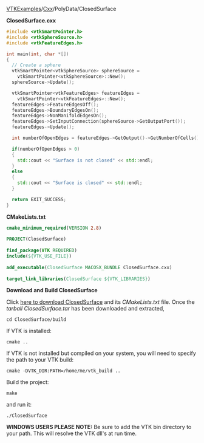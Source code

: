 [VTKExamples](/index/)/[Cxx](/Cxx)/PolyData/ClosedSurface

**ClosedSurface.cxx**
```c++
#include <vtkSmartPointer.h>
#include <vtkSphereSource.h>
#include <vtkFeatureEdges.h>

int main(int, char *[])
{
  // Create a sphere
  vtkSmartPointer<vtkSphereSource> sphereSource =
    vtkSmartPointer<vtkSphereSource>::New();
  sphereSource->Update();

  vtkSmartPointer<vtkFeatureEdges> featureEdges =
    vtkSmartPointer<vtkFeatureEdges>::New();
  featureEdges->FeatureEdgesOff();
  featureEdges->BoundaryEdgesOn();
  featureEdges->NonManifoldEdgesOn();
  featureEdges->SetInputConnection(sphereSource->GetOutputPort());
  featureEdges->Update();

  int numberOfOpenEdges = featureEdges->GetOutput()->GetNumberOfCells();

  if(numberOfOpenEdges > 0)
  {
    std::cout << "Surface is not closed" << std::endl;
  }
  else
  {
    std::cout << "Surface is closed" << std::endl;
  }

  return EXIT_SUCCESS;
}
```
**CMakeLists.txt**
```cmake
cmake_minimum_required(VERSION 2.8)
 
PROJECT(ClosedSurface)
 
find_package(VTK REQUIRED)
include(${VTK_USE_FILE})
 
add_executable(ClosedSurface MACOSX_BUNDLE ClosedSurface.cxx)
 
target_link_libraries(ClosedSurface ${VTK_LIBRARIES})
```

**Download and Build ClosedSurface**

Click [here to download ClosedSurface](https://github.com/lorensen/VTKWikiExamplesTarballs/raw/master/ClosedSurface.tar) and its *CMakeLists.txt* file.
Once the *tarball ClosedSurface.tar* has been downloaded and extracted,
```
cd ClosedSurface/build 
```
If VTK is installed:
```
cmake ..
```
If VTK is not installed but compiled on your system, you will need to specify the path to your VTK build:
```
cmake -DVTK_DIR:PATH=/home/me/vtk_build ..
```
Build the project:
```
make
```
and run it:
```
./ClosedSurface
```
**WINDOWS USERS PLEASE NOTE:** Be sure to add the VTK bin directory to your path. This will resolve the VTK dll's at run time.

